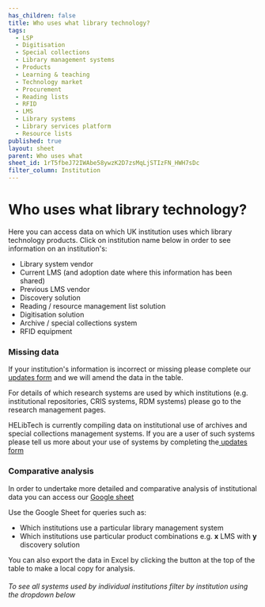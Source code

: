 ```yaml
---
has_children: false
title: Who uses what library technology?
tags:
  - LSP
  - Digitisation
  - Special collections
  - Library management systems
  - Products
  - Learning & teaching
  - Technology market
  - Procurement
  - Reading lists
  - RFID
  - LMS
  - Library systems
  - Library services platform
  - Resource lists
published: true
layout: sheet
parent: Who uses what
sheet_id: 1rT5fbeJ72IWAbe58ywzK2D7zsMqLjSTIzFN_HWH7sDc
filter_column: Institution
---
```

# Who uses what library technology?

Here you can access data on which UK institution uses which library technology products. Click on institution name below in order to see information on an institution's:

* Library system vendor
* Current LMS (and adoption date where this information has been shared)
* Previous LMS vendor
* Discovery solution
* Reading / resource management list solution
* Digitisation solution
* Archive / special collections system
* RFID equipment

### Missing data

If your institution's information is incorrect or missing please complete our [updates form](https://docs.google.com/forms/d/e/1FAIpQLSfIjk1ECrL4IMTzSUGQ8C6QSCE79j9RQmQsuIiEE04yN-MHgQ/viewform) and we will amend the data in the table.

For details of which research systems are used by which institutions (e.g. institutional repositories, CRIS systems, RDM systems) please go to the research management pages.

HELibTech is currently compiling data on institutional use of archives and special collections management systems. If you are a user of such systems please tell us more about your use of systems by completing the[ updates form](https://docs.google.com/forms/d/e/1FAIpQLSfw8F_kyteM3i1ohJlKqyxhbLv60sOaIpMeBWnQpLBK8rFx3A/viewform)

### Comparative analysis

In order to undertake more detailed and comparative analysis of institutional data you can access our [Google sheet](https://docs.google.com/spreadsheets/d/1rT5fbeJ72IWAbe58ywzK2D7zsMqLjSTIzFN_HWH7sDc/edit?gid=0#gid=0)

Use the Google Sheet for queries such as:

* Which institutions use a particular library management system
* Which institutions use particular product combinations e.g. **x** LMS with **y** discovery solution

You can also export the data in Excel by clicking the button at the top of the table to make a local copy for analysis.

###### To see all systems used by individual institutions filter by institution using the dropdown below

[](https://docs.google.com/forms/d/e/1FAIpQLSfw8F_kyteM3i1ohJlKqyxhbLv60sOaIpMeBWnQpLBK8rFx3A/viewform)
